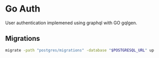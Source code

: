 # Go Auth

User authentication implemened using graphql with GO gqlgen.

## Migrations

```bash
migrate -path "postgres/migrations" -database "$POSTGRESQL_URL" up
```
